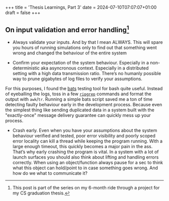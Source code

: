 +++
title = 'Thesis Learnings, Part 3'
date = 2024-07-10T07:07:07+01:00
draft = false
+++

## On input validation and error handling[^1]

* Always validate your inputs. And by that I mean ALWAYS. This will spare you hours of running simulations only to find out that something went wrong and changed the behaviour of the entire system

* Confirm your expectation of the system behaviour. Especially in a non-deterministic aka asyncronous context. Especially in a distributed setting with a high data transmission ratio. There’s no humanly possible way to prune gigabytes of log files to verify your assumptions.

For this purposes, I found the [bats](https://github.com/bats-core/bats-core) testing tool for bash quite useful. Instead of eyeballing the logs, toss in a few [`ripgrep`](https://github.com/BurntSushi/ripgrep) commands and format the output with `awk`/`tr`. Running a simple bats script saved me a ton of time detecting faulty behaviour early in the development process. Because even the simplest thing like sending duplicated data in a system built with the "exactly-once" message delivery guarantee can quickly mess up your process.

* Crash early. Even when you have your assumptions about the system behaviour verified and tested, poor error visibility and poorly scoped error locality can kill a thread while keeping the program running. With a large enough timeout, this quickly becomes a major pain in the ass. That’s why early crashing the program is vital. In a system with a lot of launch surfaces you should also think about lifting and handling errors correctly. When using an object/function always pause for a sec to think what this object can hold/point to in case something goes wrong. And how do we what to communicate it?

[^1]: This post is part of the series on my 6-month ride through a project for my CS graduation thesis.
